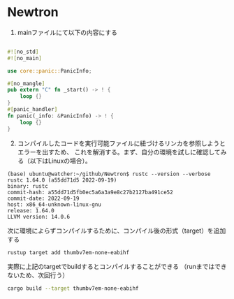 # Newtron

1. mainファイルにて以下の内容にする
```rust

#![no_std] 
#![no_main]

use core::panic::PanicInfo;

#[no_mangle] 
pub extern "C" fn _start() -> ! {
    loop {}
}
#[panic_handler]
fn panic(_info: &PanicInfo) -> ! {
    loop {}
}
```

2. コンパイルしたコードを実行可能ファイルに紐づけるリンカを参照しようとエラーを出すため、
これを解消する。まず、自分の環境を試しに確認してみる（以下はLinuxの場合）。
```
(base) ubuntu@watcher:~/github/Newtron$ rustc --version --verbose
rustc 1.64.0 (a55dd71d5 2022-09-19)
binary: rustc
commit-hash: a55dd71d5fb0ec5a6a3a9e8c27b2127ba491ce52
commit-date: 2022-09-19
host: x86_64-unknown-linux-gnu
release: 1.64.0
LLVM version: 14.0.6
```
次に環境によらずコンパイルするために、コンパイル後の形式（target）を追加する
```bash
rustup target add thumbv7em-none-eabihf
```
実際に上記のtargetでbuildするとコンパイルすることができる
（runまではできないため、次回行う）
```bash
cargo build --target thumbv7em-none-eabihf
```
